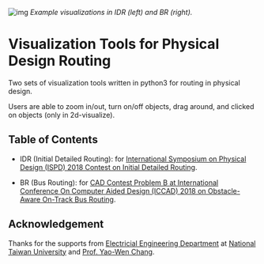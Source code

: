 ![img](https://github.com/Daikon-Sun/Routing-Visualization/raw/master/IDR+BR.png)
*Example visualizations in IDR (left) and BR (right).*

# Visualization Tools for Physical Design Routing
Two sets of visualization tools written in python3 for routing in physical design.

Users are able to zoom in/out, turn on/off objects, drag around, and clicked on objects (only in 2d-visualize).

## Table of Contents

- IDR (Initial Detailed Routing): for [International Symposium on Physical Design (ISPD) 2018 Contest on Initial Detailed Routing](http://www.ispd.cc/contests/18/index.html).

- BR (Bus Routing): for [CAD Contest Problem B at International Conference On Computer Aided Design (ICCAD) 2018 on Obstacle-Aware On-Track Bus Routing](http://iccad-contest.org/2018/index.html).

## Acknowledgement
Thanks for the supports from [Electricial Engineering Department](https://web.ee.ntu.edu.tw/eng/index.php) at [National Taiwan University](http://www.ntu.edu.tw/english/) and [Prof. Yao-Wen Chang](http://cc.ee.ntu.edu.tw/~ywchang/).

